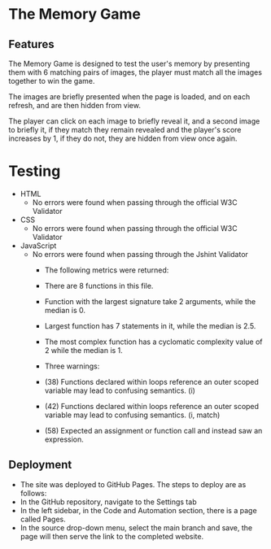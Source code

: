# The Memory Game

## Features

The Memory Game is designed to test the user's memory by presenting them with 6 matching pairs of images, the player must match all the images together to win the game.

The images are briefly presented when the page is loaded, and on each refresh, and are then hidden from view.

The player can click on each image to briefly reveal it, and a second image to briefly it, if they match they remain revealed and the player's score increases by 1, if they do not, they are hidden from view once again.

# Testing

- HTML
  - No errors were found when passing through the official W3C Validator
- CSS
  - No errors were found when passing through the official W3C Validator
- JavaScript
  - No errors were found when passing through the Jshint Validator
    - The following metrics were returned:
    - There are 8 functions in this file.
    - Function with the largest signature take 2 arguments, while the median is 0.
    - Largest function has 7 statements in it, while the median is 2.5.
    - The most complex function has a cyclomatic complexity value of 2 while the median is 1.
    
    - Three warnings:
    - (38) Functions declared within loops reference an outer scoped variable may lead to confusing semantics. (i)
    - (42) Functions declared within loops reference an outer scoped variable may lead to confusing semantics. (i, match)
    - (58) Expected an assignment or function call and instead saw an expression.

## Deployment

- The site was deployed to GitHub Pages. The steps to deploy are as follows:
 - In the GitHub repository, navigate to the Settings tab
 - In the left sidebar, in the Code and Automation section, there is a page called Pages.
 - In the source drop-down menu, select the main branch and save, the page will then serve the link to the completed website.
